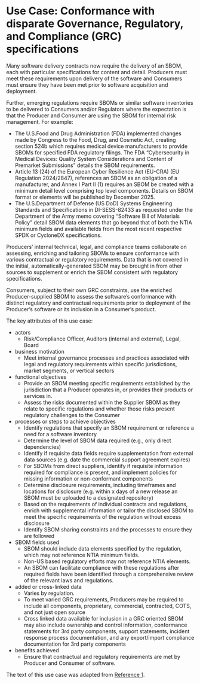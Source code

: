 # Use Case: Conformance with disparate Governance, Regulatory, and Compliance (GRC) specifications

Many software delivery contracts now require the delivery of an SBOM, 
each with particular specifications for content and detail. 
Producers must meet these requirements upon delivery of the software 
and Consumers must ensure they have been met prior to software acquisition 
and deployment.

Further, emerging regulations require SBOMs or similar software inventories 
to be delivered to Consumers and/or Regulators where the expectation 
is that the Producer and Consumer are using the SBOM 
for internal risk management. 
For example:
* The U.S.Food and Drug Administration (FDA) implemented changes made by Congress to the Food, Drug, and Cosmetic Act, creating section 524b which requires medical device manufacturers to provide SBOMs for specified FDA regulatory filings. The FDA “Cybersecurity in Medical Devices: Quality System Considerations and Content of Premarket Submissions” details the SBOM requirements.
* Article 13 (24) of the European Cyber Resilience Act (EU-CRA) (EU Regulation 2024/2847), references an SBOM as an obligation of a manufacturer, and Annex I Part II (1) requires an SBOM be created with a minimum detail level comprising top level components. Details on SBOM format or elements will be published by December 2025.
* The U.S.Department of Defense (US DoD) Systems Engineering Standards and Specifications in DI-SESS-82433 as requested under the Department of the Army memo covering “Software Bill of Materials Policy” detail SBOM data elements that go beyond that of both the NTIA minimum fields and available fields from the most recent respective SPDX or CycloneDX specifications.

Producers’ internal technical, legal, and compliance teams collaborate 
on assessing, enriching and tailoring SBOMs to ensure conformance 
with various contractual or regulatory requirements. 
Data that is not covered in the initial, automatically-generated SBOM 
may be brought in from other sources to supplement or enrich the SBOM 
consistent with regulatory specifications.

Consumers, subject to their own GRC constraints, 
use the enriched Producer-supplied SBOM to assess the software’s conformance 
with distinct regulatory and contractual requirements prior to deployment 
of the Producer’s software or its inclusion in a Consumer’s product.

The key attributes of this use case:

* actors
   - Risk/Compliance Officer, Auditors (internal and external), Legal, Board
* business motivation
   - Meet internal governance processes and practices associated with legal and regulatory requirements within specific jurisdictions, market segments, or vertical sectors
* functional objectives
   - Provide an SBOM meeting specific requirements established by the jurisdiction that a Producer operates in, or provides their products or services in.
   - Assess the risks documented within the Supplier SBOM as they relate to specific regulations and whether those risks present regulatory challenges to the Consumer
* processes or steps to achieve objectives
   - Identify regulations that specify an SBOM requirement or reference a need for a software inventory
   - Determine the level of SBOM data required (e.g., only direct dependencies)
   - Identify if requisite data fields require supplementation from external data sources (e.g. date the commercial support agreement expires)
   - For SBOMs from direct suppliers, identify if requisite information required for compliance is present, and implement policies for missing information or non-conformant components
   - Determine disclosure requirements, including timeframes and locations for disclosure (e.g. within x days of a new release an SBOM must be uploaded to a designated repository)
   - Based on the requirements of individual contracts and regulations, enrich with supplemental information or tailor the disclosed SBOM to meet the specific requirements of the regulation without excess disclosure
   - Identify SBOM sharing constraints and the processes to ensure they are followed
* SBOM fields used
   - SBOM should include data elements specified by the regulation, which may not reference NTIA minimum fields. 
   - Non-US based regulatory efforts may not reference NTIA elements.
   - An SBOM can facilitate compliance with these regulations after required fields have been identified through a comprehensive review of the relevant laws and regulations.
* added or cross-linked data
   - Varies by regulation.
   - To meet varied GRC requirements, Producers may be required to include all components, proprietary, commercial, contracted, COTS, and not just open source
   - Cross linked data available for inclusion in a GRC oriented SBOM may also include ownership and control information, conformance statements for 3rd party components, support statements, incident response process documentation, and any export/import compliance documentation for 3rd party components
* benefits achieved
   - Ensure that contractual and regulatory requirements are met by Producer and Consumer of software.


The text of this use case was adapted from [Reference 1](./README.md#references).
